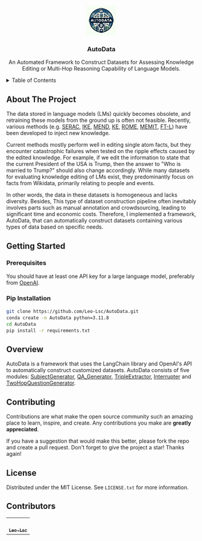 <!-- Improved compatibility of back to top link: See: https://github.com/othneildrew/Best-README-Template/pull/73 -->

<!-- <a name="readme-top"></a> -->

<!--
*** Thanks for checking out the Best-README-Template. If you have a suggestion
*** that would make this better, please fork the repo and create a pull request
*** or simply open an issue with the tag "enhancement".
*** Don't forget to give the project a star!
*** Thanks again! Now go create something AMAZING! :D
-->


<!-- PROJECT LOGO -->
<br />
<div align="center">
  <a href="https://github.com/Leo-Lsc/AutoData.git">
    <img src="images\logo.webp" alt="Logo" width="80" height="80">
  </a>

  <h3 align="center">AutoData</h3>

  <p align="center">
    An Automated Framework to Construct Datasets for Assessing Knowledge Editing or Multi-Hop Reasoning Capability of Language Models.
  </p>
</div>



<!-- TABLE OF CONTENTS -->
<details>
  <summary>Table of Contents</summary>
  <ol>
    <li>
      <a href="#about-the-project">About The Project</a>
    </li>
    <li>
      <a href="#getting-started">Getting Started</a>
      <ul>
        <li><a href="#prerequisites">Prerequisites</a></li>
        <li><a href="#pip-installation">Pip-Installation</a></li>
      </ul>
    </li>
    <li><a href="#overview">Overview</a></li>
    <li><a href="#contributing">Contributing</a></li>
    <li><a href="#license">License</a></li>
  </ol>
</details>



<!-- ABOUT THE PROJECT -->
## About The Project

<!-- [![Product Name Screen Shot][product-screenshot]](https://example.com) -->

The data stored in language models (LMs) quickly becomes obsolete, and retraining these models from the ground up is often not feasible. Recently, various methods (e.g. [SERAC](https://github.com/eric-mitchell/serac), [IKE](https://github.com/Zce1112zslx/IKE), [MEND](https://github.com/eric-mitchell/mend), [KE](https://github.com/Hunter-DDM/knowledge-neurons), [ROME](https://github.com/kmeng01/rome), [MEMIT](https://github.com/kmeng01/memit), [FT-L](https://github.com/kmeng01/rome)) have been developed to inject new knowledge. 

Current methods mostly perform well in editing single atom facts, but they encounter catastrophic failures when tested on the ripple effects caused by the edited knowledge. For example, if we edit the information to state that the current President of the USA is Trump, then the answer to "Who is married to Trump?" should also change accordingly. 
While many datasets for evaluating knowledge editing of LMs exist, they predominantly focus on facts from Wikidata, primarily relating to people and events.
 
In other words, the data in these datasets is homogeneous and lacks diversity.
Besides, This type of dataset construction pipeline often inevitably involves parts such as manual annotation and crowdsourcing, leading to significant time and economic costs. Therefore, I implemented a framework, AutoData, that can automatically construct datasets containing various types of data based on specific needs.



<!-- GETTING STARTED -->
## Getting Started

### Prerequisites

<!-- This is an example of how to list things you need to use the software and how to install them.
* npm
  ```sh
  npm install npm@latest -g
  ``` -->


You should have at least one API key for a large language model, preferably from [OpenAI](https://openai.com/index/openai-api/). 

### Pip Installation

<!-- Below is an example of how you can instruct your audience on installing and setting up your app. This template doesn't rely on any external dependencies or services._

1. Get a free API Key at [https://example.com](https://example.com)
2. Clone the repo
   ```sh
   git clone https://github.com/your_username_/Project-Name.git
   ```
3. Install NPM packages
   ```sh
   npm install
   ```
4. Enter your API in `config.js`
   ```js
   const API_KEY = 'ENTER YOUR API';
   ``` -->

```sh
git clone https://github.com/Leo-Lsc/AutoData.git
conda create -n AutoData python=3.11.8
cd AutoData
pip install -r requirements.txt
   ```


<!-- Overview -->
## Overview
AutoData is a framework that uses the LangChain library and OpenAI's API to automatically construct customized datasets. AutoData consists of five modules: [SubjectGenerator](autodata\subject_generator.py), [QA_Generator](autodata\QA_generator.py), [TripleExtractor](autodata\triple_extractor.py), [Interrupter](autodata\interruputer.py) and [TwoHopQuestionGenerator](autodata\two_hop_question_generator.py).

<!-- USAGE EXAMPLES -->
<!-- ## Use AutoData

### SubjectGenerator 


<!-- CONTRIBUTING -->
## Contributing

Contributions are what make the open source community such an amazing place to learn, inspire, and create. Any contributions you make are **greatly appreciated**.

If you have a suggestion that would make this better, please fork the repo and create a pull request. Don't forget to give the project a star! Thanks again!



<!-- LICENSE -->
## License

Distributed under the MIT License. See `LICENSE.txt` for more information.

<!-- Contributors -->
## Contributors

<!-- prettier-ignore -->
<table>
  <tr>
    <td align="center"><a href="https://github.com/Leo-Lsc"><img src="https://avatars.githubusercontent.com/u/124846947?v=4" width="100px;" style="border-radius: 50%;" alt=""/><br /><sub><b>Leo-Lsc</b></sub></a></td>
  </tr>
</table>

